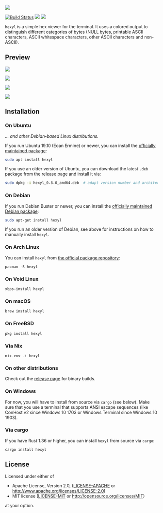 ![](doc/logo.svg)

[![Build Status](https://travis-ci.org/sharkdp/hexyl.svg?branch=master)](https://travis-ci.org/sharkdp/hexyl)
[![](https://img.shields.io/crates/l/hexyl.svg?colorB=22ba4c)](https://crates.io/crates/hexyl)
![](https://img.shields.io/crates/v/hexyl.svg?colorB=00aa88)

`hexyl` is a simple hex viewer for the terminal. It uses a colored output to distinguish different categories
of bytes (NULL bytes, printable ASCII characters, ASCII whitespace characters, other ASCII characters and non-ASCII).

## Preview

![](https://i.imgur.com/MWO9uSL.png)

![](https://i.imgur.com/Dp7Wncz.png)

![](https://i.imgur.com/ln3TniI.png)

![](https://i.imgur.com/f8nm8g6.png)

## Installation

### On Ubuntu

*... and other Debian-based Linux distributions.*

If you run Ubuntu 19.10 (Eoan Ermine) or newer, you can install the [officially maintained package](https://packages.ubuntu.com/eoan/hexyl):
```bash
sudo apt install hexyl
```
If you use an older version of Ubuntu, you can download
the latest `.deb` package from the release page and install it via:

``` bash
sudo dpkg -i hexyl_0.8.0_amd64.deb  # adapt version number and architecture
```

### On Debian

If you run Debian Buster or newer, you can install the [officially maintained Debian package](https://packages.debian.org/buster/hexyl):
```bash
sudo apt-get install hexyl
```

If you run an older version of Debian, see above for instructions on how to
manually install `hexyl`.

### On Arch Linux

You can install `hexyl` from [the official package repository](https://www.archlinux.org/packages/community/x86_64/hexyl/):

```
pacman -S hexyl
```

### On Void Linux
```
xbps-install hexyl
```

### On macOS

```
brew install hexyl
```

### On FreeBSD

```
pkg install hexyl
```

### Via Nix

```
nix-env -i hexyl
```

### On other distributions

Check out the [release page](https://github.com/sharkdp/hexyl/releases) for binary builds.

### On Windows

For now, you will have to install from source via `cargo` (see below). Make sure that you
use a terminal that supports ANSI escape sequences (like ConHost v2 since Windows 10 1703
or Windows Terminal since Windows 10 1903).

### Via cargo

If you have Rust 1.36 or higher, you can install `hexyl` from source via `cargo`:
```
cargo install hexyl
```

## License

Licensed under either of

 * Apache License, Version 2.0, ([LICENSE-APACHE](LICENSE-APACHE) or http://www.apache.org/licenses/LICENSE-2.0)
 * MIT license ([LICENSE-MIT](LICENSE-MIT) or http://opensource.org/licenses/MIT)

at your option.
